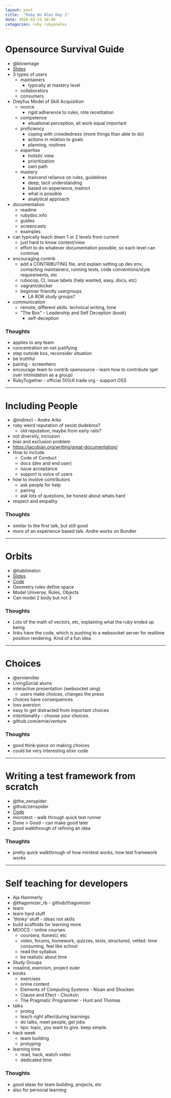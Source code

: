 ```yaml
---
layout: post
title:  "Ruby On Ales Day 1"
date: 2016-03-31 10:00
categories: ruby rubyonales
---
```


# Opensource Survival Guide

* @blowmage
* [Slides](https://speakerdeck.com/blowmage/open-source-survival-guide)
* 3 types of users
  * maintainers
    * typically at mastery level
  * collaborators
  * consumers
* Dreyfus Model of Skill Acquisition
  * novice
    * rigid adherence to rules, rote recetitation
  * competence
    * situational perception, all work equal important
  * proficiency
    * coping with crowdedness (more things than able to do)
    * actions in relation to goals
    * planning, routines
  * expertise
    * holistic view
    * prioritization
    * own path
  * mastery
    * trancend reliance on rules, guidelines
    * deep, tacit understanding
    * based on experience, instinct
    * what is possible
    * analytical approach
* documentation
  * readme
  * rubydoc.info
  * guides
  * screencasts
  * examples
* can typically teach down 1 or 2 levels from current
  * just hard to know context/view
  * effort to do whatever documentation possible, so each level can continue
* encouraging contrib
  * add a CONTRIBUTING file, and explain setting up dev env, contacting maintainers, running tests, code conventions/style requirements, etc
  * rubocop, CI, issue labels (help wanted, easy, docs, etc)
  * vagrant/docker
  * beginner friendly usergroups
    * LA ROR study groups?
* communication
  * remote, different skills. technical writing, tone
  * "The Box" - Leadership and Self Deception (book)
    * self-deception

### Thoughts

* applies to any team
* concentration on not justifying
* step outside box, reconsider situation
* be truthful
* pairing - screenhero
* encourage team to contrib opensource - learn how to contribute (get over intimidation as a group)
* RubyTogether - official 501c6 trade org - support OSS

-----

# Including People

* @indirect - Andre Arko
* ruby weird reputation of sexist dudebros?
  * old reputation, maybe from early rails?
* not diversity, inclusion
* bias and exclusion problem
* https://jacobian.org/writing/great-documentation/
* How to include
  * Code of Conduct
  * docs (dev and end user)
  * issue acceptance
  * support is voice of users
* how to involve contributors
  * ask people for help
  * pairing
  * ask lots of questions, be honest about whats hard
* respect and empathy

### Thoughts

* similar to the first talk, but still good
* more of an experience based talk.  Andre works on Bundler

-----

# Orbits

* @habitmelon
* [Slides](https://github.com/tlehman/ooo)
* [Code](https://github.com/tlehman/newtonian)
* Geometry rules define space
* Model Universe, Rules, Objects
* Can model 2 body but not 3

### Thoughts

* Lots of the math of vectors, etc, explaining what the ruby ended up being
* links have the code, which is pushing to a websocket server for realtime position rendering. Kind of a fun idea

-----

# Choices

* @erniemiller
* LivingSocial alums
* interactive presentation (websocket omg)
  * users make choices, changes the preso
* choices have consequences
* loss aversion
* easy to get distracted from important choices
* intentionality - choose your choices.
* github.com/ernie/venture

### Thoughts

* good think-piece on making choices
* could be very interesting elixir code

-----

# Writing a test framework from scratch

* @the_zenspider
* github/zenspider
* [Code](https://github.com/zenspider/microtest)
* microtest - walk through quick test runner
* Done > Good - can make good later
* good walkthrough of refining an idea

### Thoughts

* pretty quick walkthrough of how minitest works, how test framework works

-----

# Self teaching for developers

* Aja Hammerly
* @thagomizer_rb - github/thagomizer
* learn
* learn hard stuff
* 'thinky' stuff - ideas not skills
* build scaffolds for learning more
* MOOCS - online courses
    * coursera, itunesU, etc
    * video, forums, homework, quizzes, tests, structured, vetted. time consuming, feel like school
    * read the syllabus
    * be realistic about time
* Study Groups
* rosalind, exercism, project euler
* books
    * exercises
    * onine content
    * Elements of Computing Systems - Nisan and Shocken
    * Clause and Efect - Clocksin
    * The Pragmatic Programmer - Hunt and Thomas
* talks
    * prolog
    * teach right after/during learnings
    * do talks, meet people, get jobs
    * tips: topic, you want to give. keep simple.
* hack week
    * team building
    * protyping
* learning time
    * read, hack, watch video
    * dedicated time

### Thoughts

* good ideas for team building, projects, etc
* also for personal learning

